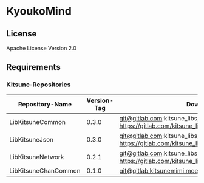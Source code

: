 # KyoukoMind

## License 

Apache License Version 2.0

## Requirements

### Kitsune-Repositories

Repository-Name | Version-Tag | Download-Path
--- | --- | ---
LibKitsuneCommon | 0.3.0 |  git@gitlab.com:kitsune_libs/libKitsuneCommon.git <br> https://gitlab.com/kitsune_libs/libKitsuneCommon.git
LibKitsuneJson | 0.3.0 |  git@gitlab.com:kitsune_libs/libKitsuneJson.git <br> https://gitlab.com/kitsune_libs/libKitsuneJson.git
LibKitsuneNetwork | 0.2.1 |  git@gitlab.com:kitsune_libs/libKitsuneNetwork.git <br> https://gitlab.com/kitsune_libs/libKitsuneNetwork.git
LibKitsuneChanCommon | 0.1.0 |  git@gitlab.kitsunemimi.moe:kitsune/libKitsuneChanCommon.git

